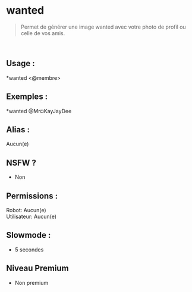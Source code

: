 # wanted

> Permet de générer une image wanted avec votre photo de profil ou celle de vos amis.

<br>

## Usage :

*wanted <@membre>

## Exemples :

*wanted @Mr¤KayJayDee

## Alias :

Aucun(e)

## NSFW ?

- Non

## Permissions :

Robot: Aucun(e)
<br>
Utilisateur: Aucun(e)

## Slowmode :

- 5 secondes

## Niveau Premium

- Non premium
